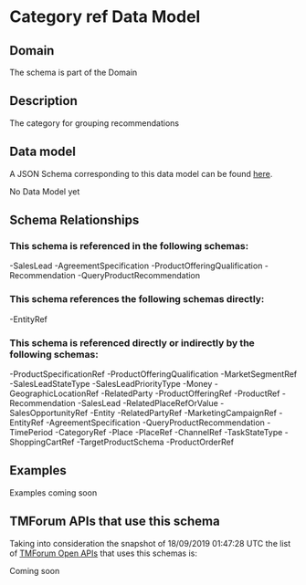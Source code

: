 # Category ref Data Model

## Domain

The  schema is part of the  Domain

## Description

The category for grouping recommendations

## Data model

A JSON Schema corresponding to this data model can be found
[here](https://github.com/tmforum-rand/schemas/blob/master/Product/CategoryRef.schema.json).

No Data Model yet

## Schema Relationships

### This schema is referenced in the following schemas:

-SalesLead
-AgreementSpecification
-ProductOfferingQualification
-Recommendation
-QueryProductRecommendation

### This schema references the following schemas directly:

-EntityRef

### This schema is referenced directly or indirectly by the following schemas:

-ProductSpecificationRef
-ProductOfferingQualification
-MarketSegmentRef
-SalesLeadStateType
-SalesLeadPriorityType
-Money
-GeographicLocationRef
-RelatedParty
-ProductOfferingRef
-ProductRef
-Recommendation
-SalesLead
-RelatedPlaceRefOrValue
-SalesOpportunityRef
-Entity
-RelatedPartyRef
-MarketingCampaignRef
-EntityRef
-AgreementSpecification
-QueryProductRecommendation
-TimePeriod
-CategoryRef
-Place
-PlaceRef
-ChannelRef
-TaskStateType
-ShoppingCartRef
-TargetProductSchema
-ProductOrderRef



## Examples

Examples coming soon

## TMForum APIs that use this schema

Taking into consideration the snapshot of 18/09/2019 01:47:28 UTC the list of [TMForum Open APIs](https://www.tmforum.org/open-apis/) that uses this schemas is:

Coming soon